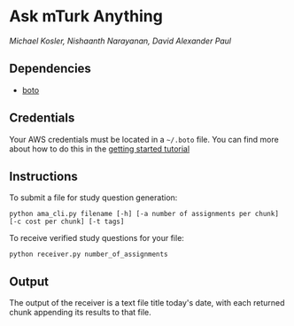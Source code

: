 # Ask mTurk Anything

*Michael Kosler, Nishaanth Narayanan, David Alexander Paul*

## Dependencies

* [boto](http://boto.readthedocs.org/en/latest/)

## Credentials

Your AWS credentials must be located in a `~/.boto` file. You can find more about how to do this in the [getting started tutorial](http://boto.readthedocs.org/en/latest/getting_started.html)

## Instructions

To submit a file for study question generation:

    python ama_cli.py filename [-h] [-a number of assignments per chunk] [-c cost per chunk] [-t tags]

To receive verified study questions for your file:

    python receiver.py number_of_assignments

## Output

The output of the receiver is a text file title today's date, with each returned chunk appending its results to that file.
